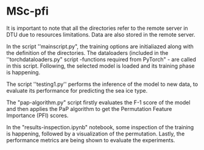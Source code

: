 # MSc-pfi

It is important to note that all the directories refer to the remote server in DTU due to resources limitations. Data are also stored in the remote server.

In the script ''mainscript.py", the training options are initialiazed along with the definition of the directories. The dataloaders (included in the ''torchdataloaders.py" script -functions required from PyTorch" - are called in this script. Following, the selected model is loaded and its training phase is happening.

The script ''testing1.py'' performs the inference of the model to new data, to evaluate its performance for predicting the sea ice type.

The "pap-algorithm.py" script firstly evaluates the F-1 score of the model and then applies the PaP algorithm to get the Permutation Feature Importance (PFI) scores.

In the "results-inspection.ipynb" notebook, some inspection of the training is happening, followed by a visualization of the permutation. Lastly, the performance metrics are being shown to evaluate the experiments.

